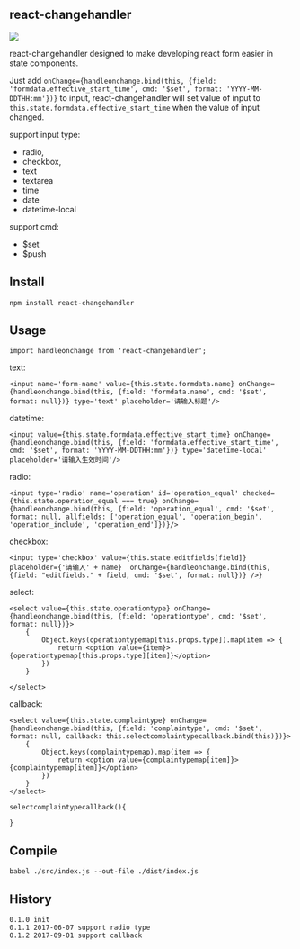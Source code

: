 ## react-changehandler

<a href="https://nodei.co/npm/react-changehandler/"><img src="https://nodei.co/npm/react-changehandler.png?downloads=true&downloadRank=true&stars=true"></a>

react-changehandler designed to make developing react form easier in state components.

Just add `onChange={handleonchange.bind(this, {field: 'formdata.effective_start_time', cmd: '$set', format: 'YYYY-MM-DDTHH:mm'})}` to input, react-changehandler will set value of input to `this.state.formdata.effective_start_time` when the value of input changed.

support input type:

- radio,
- checkbox,
- text
- textarea
- time
- date
- datetime-local

support cmd:

- $set
- $push

## Install

	npm install react-changehandler

## Usage

	import handleonchange from 'react-changehandler';
	
text:

	<input name='form-name' value={this.state.formdata.name} onChange={handleonchange.bind(this, {field: 'formdata.name', cmd: '$set', format: null})} type='text' placeholder='请输入标题'/>

datetime:

	<input value={this.state.formdata.effective_start_time} onChange={handleonchange.bind(this, {field: 'formdata.effective_start_time', cmd: '$set', format: 'YYYY-MM-DDTHH:mm'})} type='datetime-local' placeholder='请输入生效时间'/>

radio:

	<input type='radio' name='operation' id='operation_equal' checked={this.state.operation_equal === true} onChange={handleonchange.bind(this, {field: 'operation_equal', cmd: '$set', format: null, allfields: ['operation_equal', 'operation_begin', 'operation_include', 'operation_end']})}/>

checkbox:

	<input type='checkbox' value={this.state.editfields[field]} placeholder={'请输入' + name}  onChange={handleonchange.bind(this, {field: "editfields." + field, cmd: '$set', format: null})} />}

select:

	<select value={this.state.operationtype} onChange={handleonchange.bind(this, {field: 'operationtype', cmd: '$set', format: null})}>
    	{
    		Object.keys(operationtypemap[this.props.type]).map(item => {
    			return <option value={item}>{operationtypemap[this.props.type][item]}</option>
    		})
    	}
    	
    </select>

callback:

	<select value={this.state.complaintype} onChange={handleonchange.bind(this, {field: 'complaintype', cmd: '$set', format: null, callback: this.selectcomplaintypecallback.bind(this)})}>
    	{
    		Object.keys(complaintypemap).map(item => {
    			return <option value={complaintypemap[item]}>{complaintypemap[item]}</option>
    		})
    	}
    </select>

    selectcomplaintypecallback(){

    }

## Compile

	babel ./src/index.js --out-file ./dist/index.js


## History
	0.1.0 init
	0.1.1 2017-06-07 support radio type
	0.1.2 2017-09-01 support callback